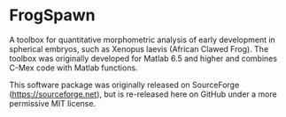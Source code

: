 # FrogSpawn

A toolbox for quantitative morphometric analysis of early development in spherical embryos, such as Xenopus laevis (African Clawed Frog). The toolbox was originally developed for Matlab 6.5 and higher and combines C-Mex code with Matlab functions.

This software package was originally released on SourceForge (https://sourceforge.net), but is re-released here on GitHub under a more permissive MIT license.
